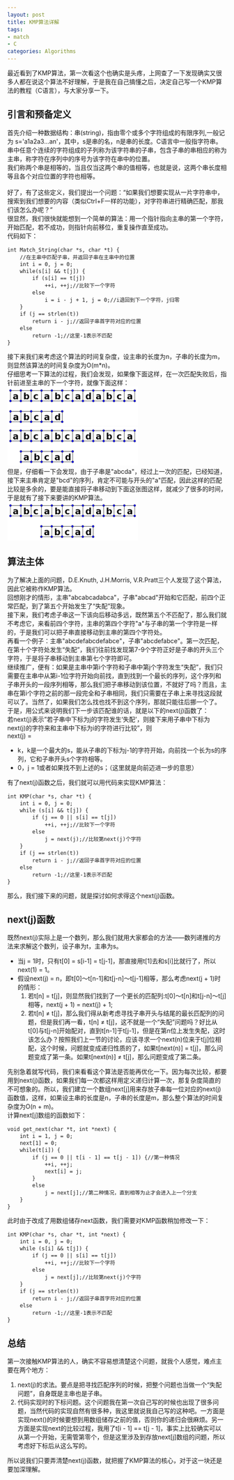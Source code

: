 ```yaml
---
layout: post
title: KMP算法详解
tags:
- match
- C
categories: Algorithms
---
```

最近看到了KMP算法，第一次看这个也确实是头疼，上网查了一下发现确实又很多人都在说这个算法不好理解，于是我在自己搞懂之后，决定自己写一个KMP算法的教程（C语言），与大家分享一下。

## 引言和预备定义

首先介绍一种数据结构：串(string)，指由零个或多个字符组成的有限序列,一般记为 s='a1a2a3...an'，其中，s是串的名，n是串的长度。C语言中一般指字符串。<br/>
串中任意个连续的字符组成的子列称为该字符串的子串，包含子串的串相应的称为主串，称字符在序列中的序号为该字符在串中的位置。<br/>
我们称两个串是相等的，当且仅当这两个串的值相等，也就是说，这两个串长度相等且各个对应位置的字符也相等。<br/>
<br/>
好了，有了这些定义，我们提出一个问题：“如果我们想要实现从一片字符串中，搜索到我们想要的内容（类似Ctrl+F一样的功能），对字符串进行精确匹配，那我们该怎么办呢？”<br/>
很显然，我们很快就能想到一个简单的算法：用一个指针指向主串的第一个字符，开始匹配，若不成功，则指针向前移位，重复操作直至成功。<br/>
代码如下：
```
int Match_String(char *s, char *t) {
    //在主串中匹配子串，并返回子串在主串中的位置
    int i = 0, j = 0;
    while(s[i] && t[j]) {
        if (s[i] == t[j])
            ++i, ++j;//比较下一个字符
        else
            i = i - j + 1, j = 0;//i退回到下一个字符，j归零
    }
    if (j == strlen(t))
        return i - j;//返回子串首字符对应的位置
    else
        return -1;//这里-1表示不匹配
}
```
接下来我们来考虑这个算法的时间复杂度，设主串的长度为n，子串的长度为m，则显然该算法的时间复杂度为O(m*n)。<br/>
仔细思考一下算法的过程，我们会发现，如果像下面这样，在一次匹配失败后，指针前进至主串的下一个字符，就像下面这样：<br/>
![](/_posts/images/KMP-Algorithm-01.png)
![](/_posts/images/KMP-Algorithm-02.png)<br/>
但是，仔细看一下会发现，由于子串是"abcda"，经过上一次的匹配，已经知道，接下来主串肯定是"bcd"的序列，肯定不可能与开头的"a"匹配，因此这样的匹配比较是多余的，要是能直接将子串移动到下面这张图这样，就减少了很多的时间，于是就有了接下来要讲的KMP算法。<br/>
![](/_posts/images/KMP-Algorithm-03.png)

## 算法主体

为了解决上面的问题，D.E.Knuth, J.H.Morris, V.R.Pratt三个人发现了这个算法，因此它被称作KMP算法。<br/>
回想刚才的情形，主串"abcabcadabca"，子串"abcad"开始和它匹配，前四个正常匹配，到了第五个开始发生了“失配”现象。<br/>
接下来，我们考虑子串这一下该向后移动多远，既然第五个不匹配了，那么我们就不考虑它，来看前四个字符，主串的第四个字符"a"与子串的第一个字符是一样的，于是我们可以把子串直接移动到主串的第四个字符处。<br/>
再看一个例子：主串"abcdefabcdefabce"，子串"abcdefabce"。第一次匹配，在第十个字符处发生“失配”，我们往前找发现第7-9个字符正好是子串的开头三个字符，于是将子串移动到主串第七个字符即可。<br/>
继续推广，便有：如果是主串中第i个字符和子串中第j个字符发生“失配”，我们只需要在主串中从第i-1位字符开始向前找，直到找到一个最长的序列，这个序列和子串开头的一段序列相等，那么我们把子串移动到该位置，不就好了吗？而且，主串在第i个字符之前的那一段完全和子串相同，我们只需要在子串上来寻找这段就可以了。当然了，如果我们怎么找也找不到这个序列，那就只能往后挪一个了。<br/>
于是，用公式来说明我们下一步该匹配谁的话，就是以下的next(j)函数了：<br/>
若next(j)表示”若子串中下标为j的字符发生‘失配’，则接下来用子串中下标为next(j)的字符来和主串中下标为i的字符进行比较”，则<br/>
next(j) =

* k，k是一个最大的s，能从子串的下标为j-1的字符开始，向前找一个长为s的序列，它和子串开头s个字符相等。
* 0，j = 1或者如果找不到上述的s；（这里就是向前迈进一步的意思）

有了next(j)函数之后，我们就可以用代码来实现KMP算法：
```
int KMP(char *s, char *t) {
    int i = 0, j = 0;
    while (s[i] && t[j]) {
        if (j == 0 || s[i] == t[j])
            ++i, ++j;//比较下一个字符
        else
            j = next(j);//比较第next(j)个字符
    }
    if (j == strlen(t))
        return i - j;//返回子串首字符对应的位置
    else
        return -1;//这里-1表示不匹配
}
```
那么，我们接下来的问题，就是探讨如何求得这个next(j)函数。

## next(j)函数

既然next(j)实际上是一个数列，那么我们就用大家都会的方法——数列递推的方法来求解这个数列，设子串为t，主串为s。<br/>

* 当j = 1时，只有t[0] = s[i-1] = t[j-1]，那直接用t[1]去和s[i]比就行了，所以next(1) = 1。
* 假设next(j) = n，即t[0]～t[n-1]和t[j-n]～t[j-1]相等，那么考虑next(j + 1)时的情形：
    1. 若t[n] = t[j]，则显然我们找到了一个更长的匹配列:t[0]～t[n]和t[j-n]～t[j]相等，next(j + 1) = next(j) + 1;
    2. 若t[n] ≠ t[j]，那么我们得从新考虑寻找子串开头与结尾的最长匹配列的问题，但是我们再一看，t[n] ≠ t[j]，这不就是一个“失配”问题吗？好比从t[0]与t[j-n]开始配对，直到t[n-1]于t[j-1]，但是在第n位上发生失配，这时该怎么办？按照我们上一节的讨论，应该寻求一个next(n)位来于t[j]位相配，这个时候，问题就变成递归性质的了，如果t[next(n)] = t[j]，那么问题变成了第一条。如果t[next(n)] ≠ t[j]，那么问题变成了第二条。

先别急着就写代码，我们来看看这个算法是否能再优化一下。因为每次比较，都要用到next(j)函数，如果我们每一次都这样用定义递归计算一次，那复杂度简直的不可想象的。所以，我们建立一个数组next[j]用来存放子串每一位对应的next(j)函数值，这样，如果设主串的长度是n，子串的长度是m，那么整个算法的时间复杂度为O(n + m)。<br/>
计算next[j]数组的函数如下：<br/>
```
void get_next(char *t, int *next) {
    int i = 1, j = 0;
    next[1] = 0;
    while(t[i]) {
        if (j == 0 || t[i - 1] == t[j - 1]) {//第一种情况
            ++i, ++j;
            next[i] = j;
        }
        else
            j = next[j];//第二种情况，直到相等为止才会进入上一个分支
    }
}
```
此时由于改成了用数组储存next函数，我们需要对KMP函数稍加修改一下：
```
int KMP(char *s, char *t, int *next) {
    int i = 0, j = 0;
    while (s[i] && t[j]) {
        if (j == 0 || s[i] == t[j])
            ++i, ++j;//比较下一个字符
        else
            j = next[j];//比较第next(j)个字符
    }
    if (j == strlen(t))
        return i - j;//返回子串首字符对应的位置
    else
        return -1;//这里-1表示不匹配
}
```

## 总结

第一次接触KMP算法的人，确实不容易想清楚这个问题，就我个人感觉，难点主要在两个地方：<br/>
1. next(j)的求法。要点是把寻找匹配序列的时候，把整个问题也当做一个“失配问题”，自身既是主串也是子串。
2. 代码实现时的下标问题。这个问题我在第一次自己写的时候也出现了很多问题，当然代码的实现自然有很多种，我这里就说我自己写的这种吧。一方面是实现next()的时候要想到用数组储存之前的值，否则你的递归会很麻烦。另一方面是实现next的比较过程，我用了t[i - 1] == t[j - 1]，事实上比较确实可以从第一个开始，无需管第零个，但是这里涉及到存放next[j]数组的问题，所以考虑好下标后从这么写的。

所以说我们只要弄清楚next(j)函数，就把握了KMP算法的核心，对于这一块还是要加深理解。